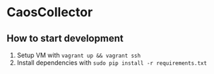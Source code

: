 # CaosCollector

## How to start development

  1. Setup VM with `vagrant up && vagrant ssh`
  2. Install dependencies with `sudo pip install -r requirements.txt`

